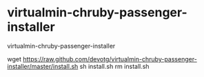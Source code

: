 virtualmin-chruby-passenger-installer
================================

virtualmin-chruby-passenger-installer

wget https://raw.github.com/devotg/virtualmin-chruby-passenger-installer/master/install.sh
sh install.sh
rm install.sh
